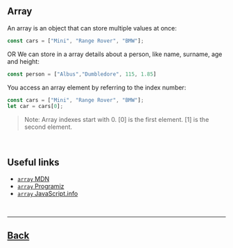 ## Array

An array is an object that can store multiple values at once:
```js
const cars = ["Mini", "Range Rover", "BMW"];
```
OR
We can store in a array details about a person, like name, surname, age and height:
```js
const person = ["Albus","Dumbledore", 115, 1.85]
```

You access an array element by referring to the index number:
```js
const cars = ["Mini", "Range Rover", "BMW"];
let car = cars[0];
```

> Note: Array indexes start with 0. [0] is the first element. [1] is the second element.

<br />

## Useful links
- [`array` MDN](https://developer.mozilla.org/en-US/docs/Web/JavaScript/Reference/Global_Objects/Array)
- [`array` Programiz](https://www.programiz.com/javascript/array)
- [`array` JavaScript.info](https://javascript.info/array)

<br />

---
[Back](../README.md)
---